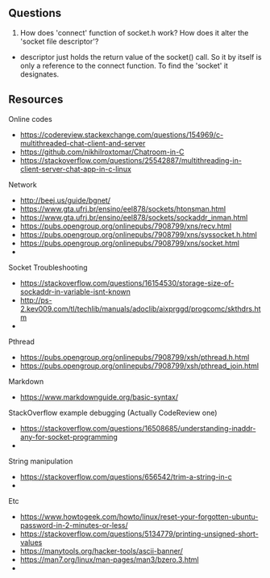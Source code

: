 
## Questions
1. How does 'connect' function of socket.h work? How does it alter the 'socket file descriptor'?
- descriptor just holds the return value of the socket() call. So it by itself is only a reference to the connect function. To find the 'socket' it designates.


## Resources
Online codes
- https://codereview.stackexchange.com/questions/154969/c-multithreaded-chat-client-and-server
- https://github.com/nikhilroxtomar/Chatroom-in-C
- https://stackoverflow.com/questions/25542887/multithreading-in-client-server-chat-app-in-c-linux

Network
- http://beej.us/guide/bgnet/
- https://www.gta.ufrj.br/ensino/eel878/sockets/htonsman.html
- https://www.gta.ufrj.br/ensino/eel878/sockets/sockaddr_inman.html
- https://pubs.opengroup.org/onlinepubs/7908799/xns/recv.html
- https://pubs.opengroup.org/onlinepubs/7908799/xns/syssocket.h.html
- https://pubs.opengroup.org/onlinepubs/7908799/xns/socket.html
- 

Socket Troubleshooting
- https://stackoverflow.com/questions/16154530/storage-size-of-sockaddr-in-variable-isnt-known
- http://ps-2.kev009.com/tl/techlib/manuals/adoclib/aixprggd/progcomc/skthdrs.htm
- 

Pthread
- https://pubs.opengroup.org/onlinepubs/7908799/xsh/pthread.h.html
- https://pubs.opengroup.org/onlinepubs/7908799/xsh/pthread_join.html

Markdown
- https://www.markdownguide.org/basic-syntax/

StackOverflow example debugging (Actually CodeReview one)
- https://stackoverflow.com/questions/16508685/understanding-inaddr-any-for-socket-programming
- 

String manipulation
- https://stackoverflow.com/questions/656542/trim-a-string-in-c
- 

Etc
- https://www.howtogeek.com/howto/linux/reset-your-forgotten-ubuntu-password-in-2-minutes-or-less/
- https://stackoverflow.com/questions/5134779/printing-unsigned-short-values
- https://manytools.org/hacker-tools/ascii-banner/
- https://man7.org/linux/man-pages/man3/bzero.3.html
- 
